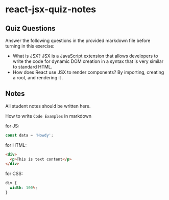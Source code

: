 # react-jsx-quiz-notes

## Quiz Questions

Answer the following questions in the provided markdown file before turning in this exercise:

- What is JSX?
  JSX is a JavaScript extension that allows developers to write the code for dynamic DOM creation in a syntax that is very similar to standard HTML.
- How does React use JSX to render components?
  By importing, creating a root, and rendering it .

## Notes

All student notes should be written here.

How to write `Code Examples` in markdown

for JS:

```javascript
const data = 'Howdy';
```

for HTML:

```html
<div>
  <p>This is text content</p>
</div>
```

for CSS:

```css
div {
  width: 100%;
}
```
